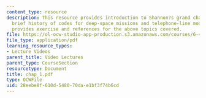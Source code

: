 ```yaml
---
content_type: resource
description: This resource provides introduction to Shannon?s grand challenge and
  brief history of codes for deep-space missions and telephone-line modems. It also
  provides exercise and references for the above topics covered.
file: https://ol-ocw-studio-app-production.s3.amazonaws.com/courses/6-451-principles-of-digital-communication-ii-spring-2005/28eebe8f610d548070dae1bf3f74b6cd_chap_1.pdf
file_type: application/pdf
learning_resource_types:
- Lecture Videos
parent_title: Video Lectures
parent_type: CourseSection
resourcetype: Document
title: chap_1.pdf
type: OCWFile
uid: 28eebe8f-610d-5480-70da-e1bf3f74b6cd
---
```

